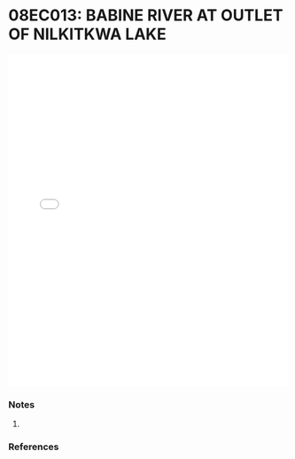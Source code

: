 # 08EC013: BABINE RIVER AT OUTLET OF NILKITKWA LAKE

<iframe src="/_static/stations/08EC013_fdc.html" width="100%" height="600" frameborder="0"></iframe>

### Notes
1. 

### References

